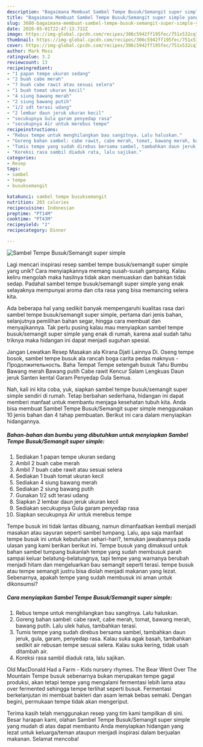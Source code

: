 ```yaml
---
description: "Bagaimana Membuat Sambel Tempe Busuk/Semangit super simple yang Enak"
title: "Bagaimana Membuat Sambel Tempe Busuk/Semangit super simple yang Enak"
slug: 3680-bagaimana-membuat-sambel-tempe-busuk-semangit-super-simple-yang-enak
date: 2020-05-01T22:47:13.732Z
image: https://img-global.cpcdn.com/recipes/306c5942ff195fec/751x532cq70/sambel-tempe-busuksemangit-super-simple-foto-resep-utama.jpg
thumbnail: https://img-global.cpcdn.com/recipes/306c5942ff195fec/751x532cq70/sambel-tempe-busuksemangit-super-simple-foto-resep-utama.jpg
cover: https://img-global.cpcdn.com/recipes/306c5942ff195fec/751x532cq70/sambel-tempe-busuksemangit-super-simple-foto-resep-utama.jpg
author: Mark Moss
ratingvalue: 3.2
reviewcount: 13
recipeingredient:
- "1 papan tempe ukuran sedang"
- "2 buah cabe merah"
- "7 buah cabe rawit atau sesuai selera"
- "1 buah tomat ukuran kecil"
- "4 siung bawang merah"
- "2 siung bawang putih"
- "1/2 sdt terasi udang"
- "2 lembar daun jeruk ukuran kecil"
- "secukupnya Gula garam penyedap rasa"
- "secukupnya Air untuk merebus tempe"
recipeinstructions:
- "Rebus tempe untuk menghilangkan bau sangitnya. Lalu haluskan."
- "Goreng bahan sambel: cabe rawit, cabe merah, tomat, bawang merah, bawang putih. Lalu ulek halus, tambahkan terasi."
- "Tumis tempe yang sudah direbus bersama sambel, tambahkan daun jeruk, gula, garam, penyedap rasa. Kalau suka agak basah, tambahkan sedikit air rebusan tempe sesuai selera. Kalau suka kering, tidak usah ditambah air."
- "Koreksi rasa sambil diaduk rata, lalu sajikan."
categories:
- Resep
tags:
- sambel
- tempe
- busuksemangit

katakunci: sambel tempe busuksemangit 
nutrition: 203 calories
recipecuisine: Indonesian
preptime: "PT14M"
cooktime: "PT43M"
recipeyield: "2"
recipecategory: Dinner

---
```



![Sambel Tempe Busuk/Semangit super simple](https://img-global.cpcdn.com/recipes/306c5942ff195fec/751x532cq70/sambel-tempe-busuksemangit-super-simple-foto-resep-utama.jpg)

Lagi mencari inspirasi resep sambel tempe busuk/semangit super simple yang unik? Cara menyiapkannya memang susah-susah gampang. Kalau keliru mengolah maka hasilnya tidak akan memuaskan dan bahkan tidak sedap. Padahal sambel tempe busuk/semangit super simple yang enak selayaknya mempunyai aroma dan cita rasa yang bisa memancing selera kita.

Ada beberapa hal yang sedikit banyak mempengaruhi kualitas rasa dari sambel tempe busuk/semangit super simple, pertama dari jenis bahan, selanjutnya pemilihan bahan segar, hingga cara membuat dan menyajikannya. Tak perlu pusing kalau mau menyiapkan sambel tempe busuk/semangit super simple yang enak di rumah, karena asal sudah tahu triknya maka hidangan ini dapat menjadi suguhan spesial.

Jangan Lewatkan Resep Masakan ala Kirana Djati Lainnya Di. Oseng tempe bosok, sambel tempe busuk ala rancah boga carita pedas maknyus - Продолжительность. Baha Tempat Tempe setengah busuk Tahu Bumbu Bawang merah Bawang putih Cabe rawit Kencur Salam Lengkuas Daun jeruk Santen kental Garam Penyedap Gula Semua.


Nah, kali ini kita coba, yuk, siapkan sambel tempe busuk/semangit super simple sendiri di rumah. Tetap berbahan sederhana, hidangan ini dapat memberi manfaat untuk membantu menjaga kesehatan tubuh kita. Anda bisa membuat Sambel Tempe Busuk/Semangit super simple menggunakan 10 jenis bahan dan 4 tahap pembuatan. Berikut ini cara dalam menyiapkan hidangannya.

<!--inarticleads1-->

##### Bahan-bahan dan bumbu yang dibutuhkan untuk menyiapkan Sambel Tempe Busuk/Semangit super simple:

1. Sediakan 1 papan tempe ukuran sedang
1. Ambil 2 buah cabe merah
1. Ambil 7 buah cabe rawit atau sesuai selera
1. Sediakan 1 buah tomat ukuran kecil
1. Sediakan 4 siung bawang merah
1. Sediakan 2 siung bawang putih
1. Gunakan 1/2 sdt terasi udang
1. Siapkan 2 lembar daun jeruk ukuran kecil
1. Sediakan secukupnya Gula garam penyedap rasa
1. Siapkan secukupnya Air untuk merebus tempe


Tempe busuk ini tidak lantas dibuang, namun dimanfaatkan kembali menjadi masakan atau sayuran seperti sambel tumpang. Lalu, apa saja manfaat tempe busuk ini untuk kebutuhan sehari-hari?, temukan jawabannya pada ulasan yang kami berikan berikut ini. Tempe busuk yang dimaksud untuk bahan sambel tumpang bukanlah tempe yang sudah membusuk parah sampai keluar belatung-belatungnya, tapi tempe yang warnanya berubah menjadi hitam dan mengeluarkan bau semangit seperti terasi. tempe busuk atau tempe semangit justru bisa diolah menjadi makanan yang lezat. Sebenarnya, apakah tempe yang sudah membusuk ini aman untuk dikonsumsi? 

<!--inarticleads2-->

##### Cara menyiapkan Sambel Tempe Busuk/Semangit super simple:

1. Rebus tempe untuk menghilangkan bau sangitnya. Lalu haluskan.
1. Goreng bahan sambel: cabe rawit, cabe merah, tomat, bawang merah, bawang putih. Lalu ulek halus, tambahkan terasi.
1. Tumis tempe yang sudah direbus bersama sambel, tambahkan daun jeruk, gula, garam, penyedap rasa. Kalau suka agak basah, tambahkan sedikit air rebusan tempe sesuai selera. Kalau suka kering, tidak usah ditambah air.
1. Koreksi rasa sambil diaduk rata, lalu sajikan.


Old MacDonald Had a Farm - Kids nursery rhymes. The Bear Went Over The Mountain Tempe busuk sebenarnya bukan merupakan tempe gagal produksi, akan tetapi tempe yang mengalami fermentasi lebih lama atau over fermented sehingga tempe terlihat seperti busuk. Fermentasi berkelanjutan ini membuat bakteri dan asam lemak bebas semaki. Dengan begini, permukaan tempe tidak akan mengeriput. 

Terima kasih telah menggunakan resep yang tim kami tampilkan di sini. Besar harapan kami, olahan Sambel Tempe Busuk/Semangit super simple yang mudah di atas dapat membantu Anda menyiapkan hidangan yang lezat untuk keluarga/teman ataupun menjadi inspirasi dalam berjualan makanan. Selamat mencoba!

